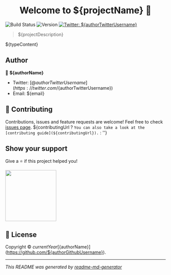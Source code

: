 <h1 align="center">Welcome to ${projectName} 👋</h1>
<p>

<img alt="Build Status" src="https://img.shields.io/github/workflow/status/${githubUsername}/${projectName}/Java%20CI%20with%20Gradle?style=plastic" />
<img alt="Version" src="https://img.shields.io/github/v/release/${githubUsername}/${projectName}" />
 
<a href="https://twitter.com/${authorTwitterUsername}" target="_blank">
    <img alt="Twitter: ${authorTwitterUsername}" src="https://img.shields.io/twitter/follow/${authorTwitterUsername}.svg?style=social" />
</a>

</p>

> ${projectDescription}

${typeContent}

## Author
👤 **${authorName}**
* Twitter: [@${authorTwitterUsername}](https://twitter.com/${authorTwitterUsername})
* Email: ${email}

## 🤝 Contributing

Contributions, issues and feature requests are welcome!
Feel free to check [issues page](${issuesUrl}). ${contributingUrl ? `You can also take a look at the [contributing guide](${contributingUrl}).` : ''}

## Show your support

Give a ⭐️ if this project helped you!

<a href="https://www.patreon.com/${authorPatreonUsername}">
  <img src="https://c5.patreon.com/external/logo/become_a_patron_button@2x.png" width="160">
</a>

## 📝 License

Copyright © ${currentYear} [${authorName}](https://github.com/${authorGithubUsername}).<br />

***

_This README was generated by [readme-md-generator](https://github.com/theapache64/readgen)_